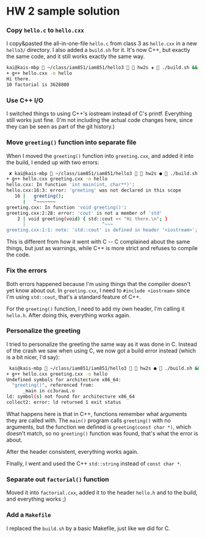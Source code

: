 # HW 2 sample solution

### Copy `hello.c` to `hello.cxx`

I copy&pasted the all-in-one-file `hello.c` from class 3 as `hello.cxx` in a new `hello3/` directory. I also added a `build.sh` for it. It's now C++, but exactly the same code, and it still works exactly the same way.

```sh
kai@kais-mbp  ~/class/iam851/iam851/hello3   hw2s ✚  ./build.sh && ./hello
+ g++ hello.cxx -o hello
Hi there.
10 factorial is 3628800

```

### Use C++ I/O

I switched things to using C++'s iostream instead of C's printf. Everything still works just fine. (I'm not including the actual code changes here, since they can be seen as part of the git history.)

### Move `greeting()` function into separate file

When I moved the `greeting()` function into `greeting.cxx`, and added it into the build, I ended up with two errors:

```sh
 ✘ kai@kais-mbp  ~/class/iam851/iam851/hello3   hw2s ●  ./build.sh
+ g++ hello.cxx greeting.cxx -o hello
hello.cxx: In function 'int main(int, char**)':
hello.cxx:16:3: error: 'greeting' was not declared in this scope
   16 |   greeting();
      |   ^~~~~~~~
greeting.cxx: In function 'void greeting()':
greeting.cxx:2:28: error: 'cout' is not a member of 'std'
    2 | void greeting(void) { std::cout << "Hi there.\n"; }
      |                            ^~~~
greeting.cxx:1:1: note: 'std::cout' is defined in header '<iostream>'; did you forget to '#include <iostream>'?
```

This is different from how it went with C -- C complained about the same things, but just as warnings, while C++ is more strict and refuses to compile the code.

### Fix the errors

Both errors happened because I'm using things that the compiler doesn't yet know about out. In `greeting.cxx`, I need to `#include <iostream>` since I'm using `std::cout`, that's a standard feature of C++.

For the `greeting()` function, I need to add my own header, I'm calling it `hello.h`. After doing this, everything works again.

### Personalize the greeting

I tried to personalize the greeting the same way as it was done in C. Instead of the crash we saw when using C, we now got a build error instead (which is a bit nicer, I'd say):

```sh
 kai@kais-mbp  ~/class/iam851/iam851/hello3   hw2s ●  ./build.sh && ./hello
+ g++ hello.cxx greeting.cxx -o hello
Undefined symbols for architecture x86_64:
  "greeting()", referenced from:
      _main in cc3urauL.o
ld: symbol(s) not found for architecture x86_64
collect2: error: ld returned 1 exit status
```

What happens here is that in C++, functions remember what arguments they are called with. The `main()` program calls `greeting()` with no arguments, but the function we defined is `greeting(const char *)`, which doesn't match, so no `greeting()` function was found, that's what the error is about.

After the header consistent, everything works again.

Finally, I went and used the C++ `std::string` instead of `const char *`.

### Separate out `factorial()` function

Moved it into `factorial.cxx`, added it to the header `hello.h` and to the build, and everything works ;)

### Add a `Makefile`

I replaced the `build.sh` by a basic Makefile, just like we did for C.


